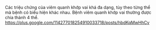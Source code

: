 Các triệu chứng của viêm quanh khớp vai khá đa dạng, tùy theo từng thể mà bệnh có biểu hiện khác nhau. Bệnh viêm quanh khớp vai thường được chia thành 4 thể.
https://plus.google.com/114277018254910033718/posts/hbdKqMwHhCv
